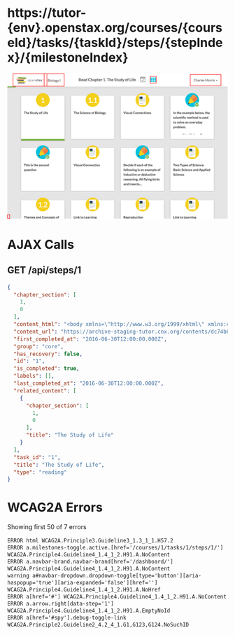# https://tutor-{env}.openstax.org/courses/{courseId}/tasks/{taskId}/steps/{stepIndex}/{milestoneIndex}

![image](./screenshots/tutor-{env}.openstax.org_courses_{courseId}_tasks_{taskId}_steps_{stepIndex}_{milestoneIndex}.png)

# AJAX Calls

## GET /api/steps/1

```json
{
  "chapter_section": [
    1,
    0
  ],
  "content_html": "<body xmlns=\"http://www.w3.org/1999/xhtml\" xmlns:c=\"http://cnx.rice.edu/cnxml\" xmlns:md=\"http://cnx.rice.edu/mdml\" xmlns:qml=\"http://cnx.rice.edu/qml/ ... 2969 more",
  "content_url": "https://archive-staging-tutor.cnx.org/contents/dc74b6ed-d06a-4fef-8479-8eefd058b59a@23",
  "first_completed_at": "2016-06-30T12:00:00.000Z",
  "group": "core",
  "has_recovery": false,
  "id": "1",
  "is_completed": true,
  "labels": [],
  "last_completed_at": "2016-06-30T12:00:00.000Z",
  "related_content": [
    {
      "chapter_section": [
        1,
        0
      ],
      "title": "The Study of Life"
    }
  ],
  "task_id": "1",
  "title": "The Study of Life",
  "type": "reading"
}
```


# WCAG2A Errors

Showing first 50 of 7 errors

```
ERROR html WCAG2A.Principle3.Guideline3_1.3_1_1.H57.2
ERROR a.milestones-toggle.active.[href='/courses/1/tasks/1/steps/1/'] WCAG2A.Principle4.Guideline4_1.4_1_2.H91.A.NoContent
ERROR a.navbar-brand.navbar-brand[href='/dashboard/'] WCAG2A.Principle4.Guideline4_1.4_1_2.H91.A.NoContent
warning a#navbar-dropdown.dropdown-toggle[type='button'][aria-haspopup='true'][aria-expanded='false'][href=''] WCAG2A.Principle4.Guideline4_1.4_1_2.H91.A.NoHref
ERROR a[href='#'] WCAG2A.Principle4.Guideline4_1.4_1_2.H91.A.NoContent
ERROR a.arrow.right[data-step='1'] WCAG2A.Principle4.Guideline4_1.4_1_2.H91.A.EmptyNoId
ERROR a[href='#spy'].debug-toggle-link WCAG2A.Principle2.Guideline2_4.2_4_1.G1,G123,G124.NoSuchID
```


